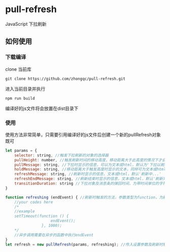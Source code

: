 # pull-refresh
JavaScript 下拉刷新

## 如何使用
### 下载编译
clone 当前库
```
git clone https://github.com/zhongqc/pull-refresh.git
```
进入当前目录并执行
```
npm run build
```
编译好的js文件将会放置在dist目录下
### 使用
使用方法非常简单，只需要引用编译好的js文件后创建一个新的pullRefresh对象既可
```javascript
let params = {
    selector: string, //触发下拉刷新的对象的选择器
    pullHeight: number, //触发刷新时间的移动高度，移动距离大于此高度的情况下才会刷新，下拉显示条的最大高度，刷新时会回弹到此高度，默认为44
    pullMessage: string, //下拉时显示的信息，可以为文本或html，默认为'下拉以刷新数据...'
    holdMessage: string, //移动距离大于触发高度时显示的文本，同样可为文本或html，默认'松开刷新'
    refreshMessage: string, //刷新时显示的信息，文本或html，默认'刷新中...'
    refreshEndMessage: string, //刷新结束时显示的信息，文本或html，默认'刷新完成'
    transitionDuration: string //下拉对象及消息条的弹回时间，为带时间单位的字符串，默认'200ms'
}

function refreshing (endEvent) { //刷新时触发的方法，参数类型为function，为刷新结束的回调函数，需要在刷新结束时触发该函数
    //your codes here
    /*
    //example
    setTimeout(function () {
    				endEvent();
    			}, 1000);
    */
    //异步调用需要在异步的函数中执行endEvent
}
let refresh = new pullRefresh(params, refreshing); //传入设置参数及刷新时触发的方法
```
